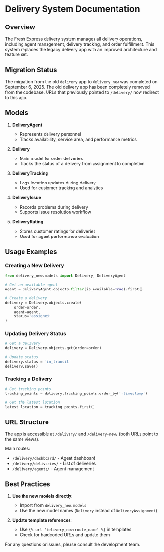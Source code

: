 # Delivery System Documentation

## Overview

The Fresh Express delivery system manages all delivery operations, including agent management, delivery tracking, and order fulfillment. This system replaces the legacy delivery app with an improved architecture and feature set.

## Migration Status

The migration from the old `delivery` app to `delivery_new` was completed on September 6, 2025. The old delivery app has been completely removed from the codebase. URLs that previously pointed to `/delivery/` now redirect to this app.

## Models

1. **DeliveryAgent**
   - Represents delivery personnel
   - Tracks availability, service area, and performance metrics

2. **Delivery**
   - Main model for order deliveries
   - Tracks the status of a delivery from assignment to completion

3. **DeliveryTracking**
   - Logs location updates during delivery
   - Used for customer tracking and analytics

4. **DeliveryIssue**
   - Records problems during delivery
   - Supports issue resolution workflow

5. **DeliveryRating**
   - Stores customer ratings for deliveries
   - Used for agent performance evaluation

## Usage Examples

### Creating a New Delivery

```python
from delivery_new.models import Delivery, DeliveryAgent

# Get an available agent
agent = DeliveryAgent.objects.filter(is_available=True).first()

# Create a delivery
delivery = Delivery.objects.create(
    order=order,
    agent=agent,
    status='assigned'
)
```

### Updating Delivery Status

```python
# Get a delivery
delivery = Delivery.objects.get(order=order)

# Update status
delivery.status = 'in_transit'
delivery.save()
```

### Tracking a Delivery

```python
# Get tracking points
tracking_points = delivery.tracking_points.order_by('-timestamp')

# Get the latest location
latest_location = tracking_points.first()
```

## URL Structure

The app is accessible at `/delivery/` and `/delivery-new/` (both URLs point to the same views).

Main routes:
- `/delivery/dashboard/` - Agent dashboard
- `/delivery/deliveries/` - List of deliveries
- `/delivery/agents/` - Agent management

## Best Practices

1. **Use the new models directly**:
   - Import from `delivery_new.models`
   - Use the new model names (`Delivery` instead of `DeliveryAssignment`)

2. **Update template references**:
   - Use `{% url 'delivery_new:route_name' %}` in templates
   - Check for hardcoded URLs and update them

For any questions or issues, please consult the development team.

